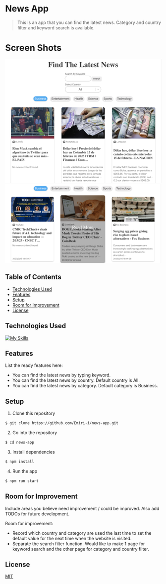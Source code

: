 # News App

> This is an app that you can find the latest news. Category and country filter and keyword search is available.

# Screen Shots

![image](./src/img/screenshot.png)
![image](./src/img/screenshot2.png)

## Table of Contents

- [Technologies Used](#technologies-used)
- [Features](#features)
- [Setup](#setup)
- [Room for Improvement](#room-for-improvement)
- [License](#license)

## Technologies Used

[![My Skills](https://skillicons.dev/icons?i=react,ts,js,html,css,git,github)](https://skillicons.dev)

## Features

List the ready features here:

- You can find the latest news by typing keyword.
- You can find the latest news by country. Default country is All.
- You can find the latest news by category. Default category is Business.

## Setup

1. Clone this repository

```bash
$ git clone https://github.com/Emiri-i/news-app.git
```

2. Go into the repository

```bash
$ cd news-app
```

3. Install dependencies

```bash
$ npm install
```

4. Run the app

```bash
$ npm run start
```

## Room for Improvement

Include areas you believe need improvement / could be improved. Also add TODOs for future development.

Room for improvement:

- Record which country and category are used the last time to set the default value for the next time when the website is visited.
- Separate the search filter function. Would like to make 1 page for keyword search and the other page for category and country filter.

## License

[MIT](https://choosealicense.com/licenses/mit/)
